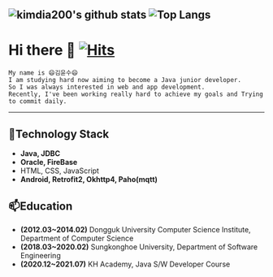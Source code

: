 
<!--
**kimdia200/kimdia200** is a ✨ _special_ ✨ repository because its `README.md` (this file) appears on your GitHub profile.

Here are some ideas to get you started:
- 🔭 I’m currently working on ...
- 🌱 I’m currently learning ...
- 👯 I’m looking to collaborate on ...
- 🤔 I’m looking for help with ...
- 💬 Ask me about ...
- 📫 How to reach me: ...
- 😄 Pronouns: ...
- ⚡ Fun fact: ...
- ![HitCount](http://hits.dwyl.com/azzyjk/Test.svg)
-->
![kimdia200's github stats](https://github-readme-stats.vercel.app/api?username=kimdia200&show_icons=true&theme=merko) 
![Top Langs](https://github-readme-stats.vercel.app/api/top-langs/?username=kimdia200&layout=compact&show_icons=true&theme=merko)
---
# Hi there 👋 [![Hits](https://hits.seeyoufarm.com/api/count/incr/badge.svg?url=https%3A%2F%2Fgithub.com%2Fkimdia200&count_bg=%23F7BF07&title_bg=%23AA5DE3&icon=&icon_color=%23F3F3F3&title=hits&edge_flat=false)](https://hits.seeyoufarm.com)  
```
My name is 😄김윤수😄
I am studying hard now aiming to become a Java junior developer.
So I was always interested in web and app development.
Recently, I've been working really hard to achieve my goals and Trying to commit daily.
`````
---
<h2>🌱Technology Stack</h2> 
<ul>
  <li><strong>Java, JDBC</strong></li>
  <li><strong>Oracle, FireBase</strong></li>
  <li>HTML, CSS, JavaScript</li>
  <li><strong>Android, Retrofit2, Okhttp4, Paho(mqtt)</strong></li>
</ul>

<h2>📫Education</h2>
<ul>
  <li><strong>(2012.03~2014.02)</strong> Dongguk University Computer Science Institute, Department of Computer Science</li>
  <li><strong>(2018.03~2020.02)</strong> Sungkonghoe University, Department of Software Engineering</li>
  <li><strong>(2020.12~2021.07)</strong> KH Academy, Java S/W Developer Course</li>
 </ul>
